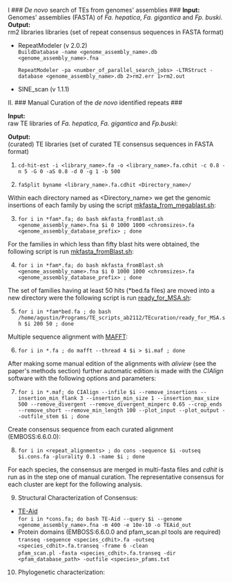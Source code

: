I ### *De novo* search of TEs from genomes' assemblies ###
**Input:**  
Genomes' assemblies (FASTA) of *Fa. hepatica*, *Fa. gigantica* and *Fp. buski*.  
**Output:**  
rm2 libraries libraries (set of repeat consensus sequences in FASTA format)

- RepeatModeler (v 2.0.2)  
  `BuildDatabase -name <genome_assembly_name>.db <genome_assembly_name>.fna`
    
  `RepeatModeler -pa <number_of_parallel_search_jobs> -LTRStruct -database <genome_assembly_name>.db 2>rm2.err 1>rm2.out`

- SINE_scan (v 1.1.1)

  
II. ### Manual Curation of the *de novo* identified repeats ###

**Input:**  
raw TE libraries of *Fa. hepatica*, *Fa. gigantica* and *Fp.buski*:

**Output:**  
(curated) TE libraries (set of curated TE consensus sequences in FASTA format)

1. `cd-hit-est -i <library_name>.fa -o <library_name>.fa.cdhit -c 0.8 -n 5 -G 0 -aS 0.8 -d 0 -g 1 -b 500`

2. `faSplit byname <library_name>.fa.cdhit <Directory_name>/`

Within each directory named as <Directory_name> we get the genomic insertions of each family by using the script [mkfasta_from_megablast.sh](https://github.com/agustin-bilat/Bilat2024_TEs-Fasciolidae/blob/main/scripts/mkfasta_from_megablast.sh):

3. `for i in *fam*.fa; do bash mkfasta_fromBlast.sh <genome_assembly_name>.fna $i 0 1000 1000 <chromsizes>.fa <genome_assembly_database_prefix> ; done`

For the families in which less than fifty blast hits were obtained, the following script is run [mkfasta_fromBlast.sh](https://github.com/agustin-bilat/Bilat2024_TEs-Fasciolidae/blob/main/scripts/mkfasta_from_blastn.sh):

4. `for i in *fam*.fa; do bash mkfasta_fromBlast.sh <genome_assembly_name>.fna $i 0 1000 1000 <chromsizes>.fa <genome_assembly_database_prefix> ; done`

The set of families having at least 50 hits (*bed.fa files) are moved into a new directory were the following script is run [ready_for_MSA.sh](https://github.com/agustin-bilat/Bilat2024_TEs-Fasciolidae/blob/main/scripts/ready_for_MSA.sh): 

5. `for i in *fam*bed.fa ; do bash /home/agustin/Programs/TE_scripts_ab2112/TEcuration/ready_for_MSA.sh $i 200 50 ; done`

Multiple sequence alignment with [MAFFT](https://mafft.cbrc.jp/alignment/software/):

6. `for i in *.fa ; do mafft --thread 4 $i > $i.maf ; done`

After making some manual edition of the alignments with _aliview_ (see the paper's methods section) further automatic edition is made with the _CIAlign_ software with the following options and parameters: 

7. `for i in *.maf; do CIAlign --infile $i --remove_insertions --insertion_min_flank 3 --insertion_min_size 1 --insertion_max_size 500 --remove_divergent --remove_divergent_minperc 0.65 --crop_ends --remove_short --remove_min_length 100 --plot_input --plot_output --outfile_stem $i ; done`

Create consensus sequence from each curated alignment (EMBOSS:6.6.0.0):

8. `for i in <repeat_alignments> ; do cons -sequence $i -outseq $i.cons.fa -plurality 0.1 -name $i ; done`  

For each species, the consensus are merged in multi-fasta files and _cdhit_ is run as in the step one of manual curation. The representative consensus for each cluster are kept for the following analysis. 

9. Structural Characterization of Consensus:
- [TE-Aid](https://doi.org/10.1186/s13100-021-00259-7)  
  `for i in *cons.fa; do bash TE-Aid --query $i --genome <genome_assembly_name>.fna -m 400 -e 10e-10 -o TEAid_out`
- Protein domains (EMBOSS:6.6.0.0 and pfam_scan.pl tools are required)  
  `transeq -sequence <species_cdhit>.fa -outseq <species_cdhit>.fa.transeq -frame 6 -clean`  
  `pfam_scan.pl -fasta <species_cdhit>.fa.transeq -dir <pfam_database_path> -outfile <species>_pfams.txt` 
    
10. Phylogenetic characterization:


